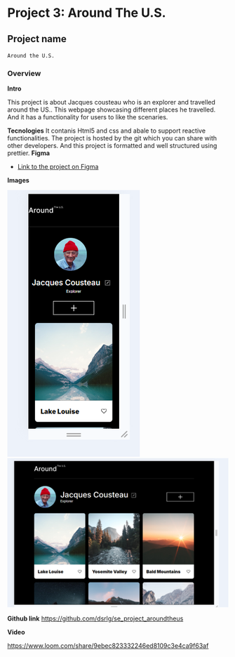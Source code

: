# Project 3: Around The U.S.
## Project name
    Around the U.S.
### Overview  
  
**Intro**
  
This project is about Jacques cousteau who is an explorer and travelled around the US.. This webpage showcasing different places he travelled.
And it has a functionality for users to like the scenaries.

 **Tecnologies** 
 It contanis Html5 and css and abale to support reactive functionalities. The project is hosted by the git which you can share with other developers. And this project is formatted and well structured using prettier.
**Figma** 
* [Link to the project on Figma](https://www.figma.com/file/ii4xxsJ0ghevUOcssTlHZv/Sprint-3%3A-Around-the-US?node-id=0%3A1)  
  
**Images**  
  
![mobile design](image.png)  ![desktop design](image-1.png)
  
**Github link**
https://github.com/dsrlg/se_project_aroundtheus

**Video**

https://www.loom.com/share/9ebec823332246ed8109c3e4ca9f63af